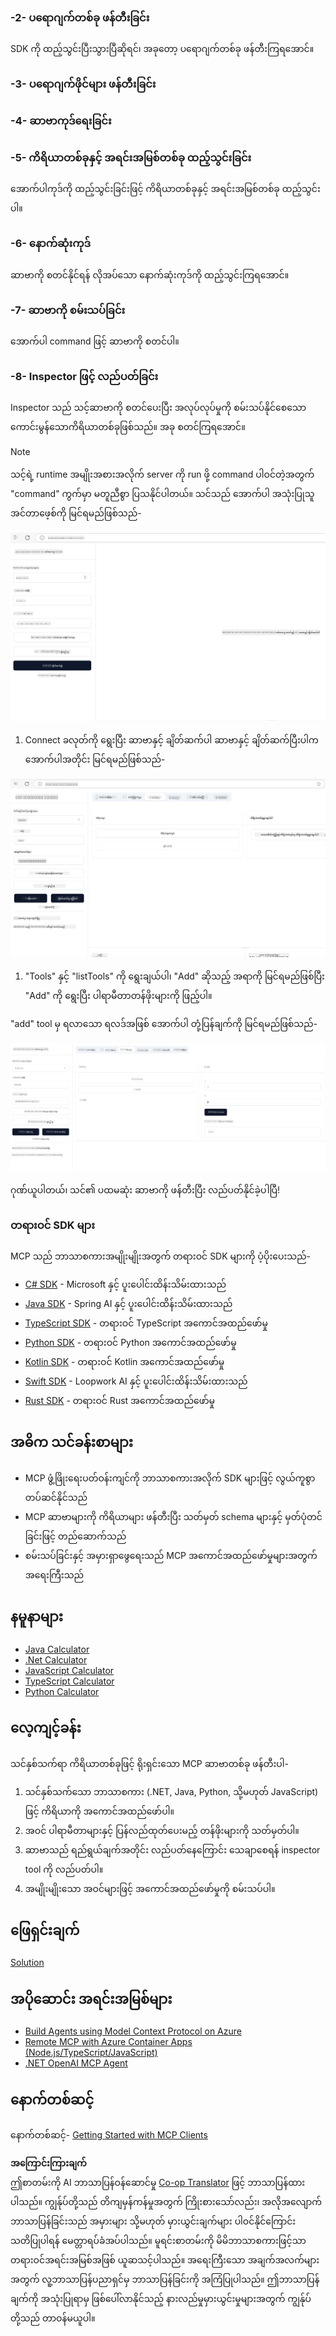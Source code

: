 <!--
CO_OP_TRANSLATOR_METADATA:
{
  "original_hash": "315ecce765d22639b60dbc41344c8533",
  "translation_date": "2025-07-13T17:42:31+00:00",
  "source_file": "03-GettingStarted/01-first-server/README.md",
  "language_code": "my"
}
-->
### -2- ပရောဂျက်တစ်ခု ဖန်တီးခြင်း

SDK ကို ထည့်သွင်းပြီးသွားပြီဆိုရင်၊ အခုတော့ ပရောဂျက်တစ်ခု ဖန်တီးကြရအောင်။

### -3- ပရောဂျက်ဖိုင်များ ဖန်တီးခြင်း

### -4- ဆာဗာကုဒ်ရေးခြင်း

### -5- ကိရိယာတစ်ခုနှင့် အရင်းအမြစ်တစ်ခု ထည့်သွင်းခြင်း

အောက်ပါကုဒ်ကို ထည့်သွင်းခြင်းဖြင့် ကိရိယာတစ်ခုနှင့် အရင်းအမြစ်တစ်ခု ထည့်သွင်းပါ။

### -6- နောက်ဆုံးကုဒ်

ဆာဗာကို စတင်နိုင်ရန် လိုအပ်သော နောက်ဆုံးကုဒ်ကို ထည့်သွင်းကြရအောင်။

### -7- ဆာဗာကို စမ်းသပ်ခြင်း

အောက်ပါ command ဖြင့် ဆာဗာကို စတင်ပါ။

### -8- Inspector ဖြင့် လည်ပတ်ခြင်း

Inspector သည် သင့်ဆာဗာကို စတင်ပေးပြီး အလုပ်လုပ်မှုကို စမ်းသပ်နိုင်စေသော ကောင်းမွန်သောကိရိယာတစ်ခုဖြစ်သည်။ အခု စတင်ကြရအောင်။
> [!NOTE]
> သင့်ရဲ့ runtime အမျိုးအစားအလိုက် server ကို run ဖို့ command ပါဝင်တဲ့အတွက် "command" ကွက်မှာ မတူညီစွာ ပြသနိုင်ပါတယ်။
သင်သည် အောက်ပါ အသုံးပြုသူအင်တာဖေ့စ်ကို မြင်ရမည်ဖြစ်သည်-

![Connect](../../../../translated_images/connect.141db0b2bd05f096fb1dd91273771fd8b2469d6507656c3b0c9df4b3c5473929.my.png)

1. Connect ခလုတ်ကို ရွေးပြီး ဆာဗာနှင့် ချိတ်ဆက်ပါ
  ဆာဗာနှင့် ချိတ်ဆက်ပြီးပါက အောက်ပါအတိုင်း မြင်ရမည်ဖြစ်သည်-

  ![Connected](../../../../translated_images/connected.73d1e042c24075d386cacdd4ee7cd748c16364c277d814e646ff2f7b5eefde85.my.png)

1. "Tools" နှင့် "listTools" ကို ရွေးချယ်ပါ၊ "Add" ဆိုသည့် အရာကို မြင်ရမည်ဖြစ်ပြီး "Add" ကို ရွေးပြီး ပါရာမီတာတန်ဖိုးများကို ဖြည့်ပါ။

  "add" tool မှ ရလာသော ရလဒ်အဖြစ် အောက်ပါ တုံ့ပြန်ချက်ကို မြင်ရမည်ဖြစ်သည်-

  ![Result of running add](../../../../translated_images/ran-tool.a5a6ee878c1369ec1e379b81053395252a441799dbf23416c36ddf288faf8249.my.png)

ဂုဏ်ယူပါတယ်၊ သင်၏ ပထမဆုံး ဆာဗာကို ဖန်တီးပြီး လည်ပတ်နိုင်ခဲ့ပါပြီ!

### တရားဝင် SDK များ

MCP သည် ဘာသာစကားအမျိုးမျိုးအတွက် တရားဝင် SDK များကို ပံ့ပိုးပေးသည်-

- [C# SDK](https://github.com/modelcontextprotocol/csharp-sdk) - Microsoft နှင့် ပူးပေါင်းထိန်းသိမ်းထားသည်
- [Java SDK](https://github.com/modelcontextprotocol/java-sdk) - Spring AI နှင့် ပူးပေါင်းထိန်းသိမ်းထားသည်
- [TypeScript SDK](https://github.com/modelcontextprotocol/typescript-sdk) - တရားဝင် TypeScript အကောင်အထည်ဖော်မှု
- [Python SDK](https://github.com/modelcontextprotocol/python-sdk) - တရားဝင် Python အကောင်အထည်ဖော်မှု
- [Kotlin SDK](https://github.com/modelcontextprotocol/kotlin-sdk) - တရားဝင် Kotlin အကောင်အထည်ဖော်မှု
- [Swift SDK](https://github.com/modelcontextprotocol/swift-sdk) - Loopwork AI နှင့် ပူးပေါင်းထိန်းသိမ်းထားသည်
- [Rust SDK](https://github.com/modelcontextprotocol/rust-sdk) - တရားဝင် Rust အကောင်အထည်ဖော်မှု

## အဓိက သင်ခန်းစာများ

- MCP ဖွံ့ဖြိုးရေးပတ်ဝန်းကျင်ကို ဘာသာစကားအလိုက် SDK များဖြင့် လွယ်ကူစွာ တပ်ဆင်နိုင်သည်
- MCP ဆာဗာများကို ကိရိယာများ ဖန်တီးပြီး သတ်မှတ် schema များနှင့် မှတ်ပုံတင်ခြင်းဖြင့် တည်ဆောက်သည်
- စမ်းသပ်ခြင်းနှင့် အမှားရှာဖွေရေးသည် MCP အကောင်အထည်ဖော်မှုများအတွက် အရေးကြီးသည်

## နမူနာများ

- [Java Calculator](../samples/java/calculator/README.md)
- [.Net Calculator](../../../../03-GettingStarted/samples/csharp)
- [JavaScript Calculator](../samples/javascript/README.md)
- [TypeScript Calculator](../samples/typescript/README.md)
- [Python Calculator](../../../../03-GettingStarted/samples/python)

## လေ့ကျင့်ခန်း

သင်နှစ်သက်ရာ ကိရိယာတစ်ခုဖြင့် ရိုးရှင်းသော MCP ဆာဗာတစ်ခု ဖန်တီးပါ-

1. သင်နှစ်သက်သော ဘာသာစကား (.NET, Java, Python, သို့မဟုတ် JavaScript) ဖြင့် ကိရိယာကို အကောင်အထည်ဖော်ပါ။
2. အဝင် ပါရာမီတာများနှင့် ပြန်လည်ထုတ်ပေးမည့် တန်ဖိုးများကို သတ်မှတ်ပါ။
3. ဆာဗာသည် ရည်ရွယ်ချက်အတိုင်း လည်ပတ်နေကြောင်း သေချာစေရန် inspector tool ကို လည်ပတ်ပါ။
4. အမျိုးမျိုးသော အဝင်များဖြင့် အကောင်အထည်ဖော်မှုကို စမ်းသပ်ပါ။

## ဖြေရှင်းချက်

[Solution](./solution/README.md)

## အပိုဆောင်း အရင်းအမြစ်များ

- [Build Agents using Model Context Protocol on Azure](https://learn.microsoft.com/azure/developer/ai/intro-agents-mcp)
- [Remote MCP with Azure Container Apps (Node.js/TypeScript/JavaScript)](https://learn.microsoft.com/samples/azure-samples/mcp-container-ts/mcp-container-ts/)
- [.NET OpenAI MCP Agent](https://learn.microsoft.com/samples/azure-samples/openai-mcp-agent-dotnet/openai-mcp-agent-dotnet/)

## နောက်တစ်ဆင့်

နောက်တစ်ဆင့်- [Getting Started with MCP Clients](../02-client/README.md)

**အကြောင်းကြားချက်**  
ဤစာတမ်းကို AI ဘာသာပြန်ဝန်ဆောင်မှု [Co-op Translator](https://github.com/Azure/co-op-translator) ဖြင့် ဘာသာပြန်ထားပါသည်။ ကျွန်ုပ်တို့သည် တိကျမှန်ကန်မှုအတွက် ကြိုးစားသော်လည်း၊ အလိုအလျောက် ဘာသာပြန်ခြင်းသည် အမှားများ သို့မဟုတ် မှားယွင်းချက်များ ပါဝင်နိုင်ကြောင်း သတိပြုပါရန် မေတ္တာရပ်ခံအပ်ပါသည်။ မူရင်းစာတမ်းကို မိမိဘာသာစကားဖြင့်သာ တရားဝင်အရင်းအမြစ်အဖြစ် ယူဆသင့်ပါသည်။ အရေးကြီးသော အချက်အလက်များအတွက် လူ့ဘာသာပြန်ပညာရှင်မှ ဘာသာပြန်ခြင်းကို အကြံပြုပါသည်။ ဤဘာသာပြန်ချက်ကို အသုံးပြုရာမှ ဖြစ်ပေါ်လာနိုင်သည့် နားလည်မှုမှားယွင်းမှုများအတွက် ကျွန်ုပ်တို့သည် တာဝန်မယူပါ။
